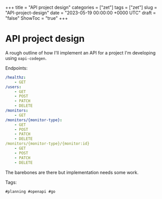 +++
title = "API project design"
categories = ["zet"]
tags = ["zet"]
slug = "API-project-design"
date = "2023-05-19 00:00:00 +0000 UTC"
draft = "false"
ShowToc = "true"
+++

# API project design

A rough outline of how I'll implement an API for a project I'm developing
using `oapi-codegen`.

Endpoints:

```yaml
/healthz:
    - GET
/users:
    - GET
    - POST
    - PATCH
    - DELETE
/monitors:
    - GET
/monitors/{monitor-type}:
    - GET
    - POST
    - PATCH
    - DELETE
/monitors/{monitor-type}/{monitor:id}
    - GET
    - POST
    - PATCH
    - DELETE
```

The barebones are there but implementation needs some work.

Tags:

    #planning #openapi #go
